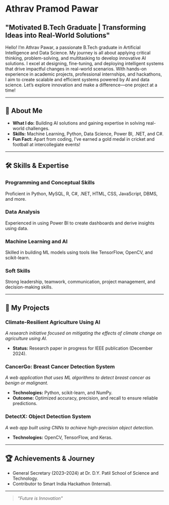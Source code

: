 <html lang="en">
<head>
    <meta charset="UTF-8">
    <meta name="viewport" content="width=device-width, initial-scale=1.0">
</head>
<body>
    <h1>Athrav Pramod Pawar</h1>
    <h2>"Motivated B.Tech Graduate | Transforming Ideas into Real-World Solutions"</h2>
    <p>
        Hello! I’m Athrav Pawar, a passionate B.Tech graduate in Artificial Intelligence and Data Science. My journey is all about applying critical thinking, problem-solving, and multitasking to develop innovative AI solutions. I excel at designing, fine-tuning, and deploying intelligent systems that drive impactful changes in real-world scenarios. With hands-on experience in academic projects, professional internships, and hackathons, I aim to create scalable and efficient systems powered by AI and data science.
        Let’s explore innovation and make a difference—one project at a time!
    </p>
    <hr>
    <h2>🚀 About Me </h2>
    <ul>
        <li><strong>What I do:</strong> Building AI solutions and gaining expertise in solving real-world challenges.</li>
        <li><strong>Skills:</strong> Machine Learning, Python, Data Science, Power BI, .NET, and C#.</li>
        <li><strong>Fun Fact:</strong> Apart from coding, I’ve earned a gold medal in cricket and football at intercollegiate events!</li>
    </ul>
    <hr>
    <h2>🛠️ Skills & Expertise</h2>
    <h3>Programming and Conceptual Skills</h3>
    <p>Proficient in Python, MySQL, R, C#, .NET, HTML, CSS, JavaScript, DBMS, and more.</p>
    <h3>Data Analysis</h3>
    <p>Experienced in using Power BI to create dashboards and derive insights using data.</p>
    <h3>Machine Learning and AI</h3>
    <p>Skilled in building ML models using tools like TensorFlow, OpenCV, and scikit-learn.</p>
    <h3>Soft Skills</h3>
    <p>Strong leadership, teamwork, communication, project management, and decision-making skills.</p>
    <hr>
    <h2>🌟 My Projects </h2>
    <h3>Climate-Resilient Agriculture Using AI</h3>
    <p><em>A research initiative focused on mitigating the effects of climate change on agriculture using AI.</em></p>
    <ul>
        <li><strong>Status:</strong> Research paper in progress for IEEE publication (December 2024).</li>
    </ul>
    <h3>CancerGo: Breast Cancer Detection System</h3>
    <p><em>A web application that uses ML algorithms to detect breast cancer as benign or malignant.</em></p>
    <ul>
        <li><strong>Technologies:</strong> Python, scikit-learn, and NumPy.</li>
        <li><strong>Outcome:</strong> Optimized accuracy, precision, and recall to ensure reliable predictions.</li>
    </ul>
    <h3>DetectX: Object Detection System</h3>
    <p><em>A web app built using CNNs to achieve high-precision object detection.</em></p>
    <ul>
        <li><strong>Technologies:</strong> OpenCV, TensorFlow, and Keras.</li>
    </ul>
    <hr>
    <h2>🏆 Achievements & Journey</h2>
    <ul>
        <li>General Secretary (2023–2024) at Dr. D.Y. Patil School of Science and Technology.</li>
        <li>Contributor to Smart India Hackathon (Internal).</li>
    </ul>
    <hr>
    <blockquote>
        <p><em>"Future is Innovation"</em></p>
    </blockquote>
</body>
</html>
